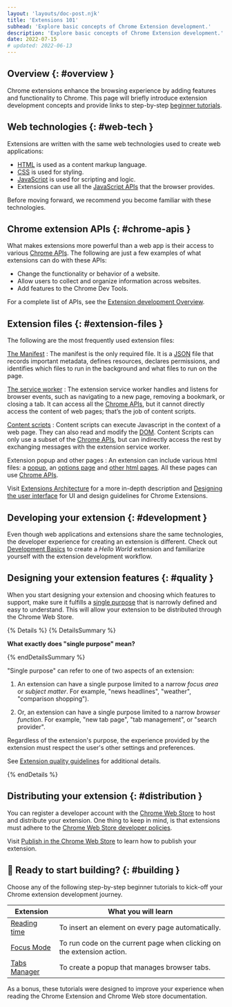 ```yaml
---
layout: 'layouts/doc-post.njk'
title: 'Extensions 101'
subhead: 'Explore basic concepts of Chrome Extension development.'
description: 'Explore basic concepts of Chrome Extension development.'
date: 2022-07-15
# updated: 2022-06-13
---
```


## Overview {: #overview }

Chrome extensions enhance the browsing experience by adding features and functionality to Chrome.
This page will briefly introduce extension development concepts and provide links to step-by-step
[beginner tutorials][section-tutorials]. 

## Web technologies {: #web-tech }

Extensions are written with the same web technologies used to create web applications:

* [HTML][mdn-html] is used as a content markup language.
* [CSS](https://web.dev/learn/css/) is used for styling.
* [JavaScript][mdn-js] is used for scripting and logic.
* Extensions can use all the [JavaScript APIs][js-apis] that the browser provides.

<!-- Should we use https://developer.chrome.com/docs/extensions/api_other/ or https://developer.mozilla.org/en-US/docs/Web/API -->

Before moving forward, we recommend you become familiar with these technologies.

## Chrome extension APIs {: #chrome-apis }

What makes extensions more powerful than a web app is their access to various [Chrome APIs][doc-apis]. The following are just a few examples of what extensions can do with these APIs:

* Change the functionality or behavior of a website. 
* Allow users to collect and organize information across websites.
* Add features to the Chrome Dev Tools.

For a complete list of APIs, see the [Extension development Overview][doc-dev-overview].

## Extension files {: #extension-files }

The following are the most frequently used extension files:

[The Manifest][doc-manifest]
: The manifest is the only required file. It is a [JSON][mdn-json] file that records important
metadata, defines resources, declares permissions, and identifies which files to run in the
background and what files to run on the page.

[The service worker][doc-service-worker]
: The extension service worker handles and listens for browser events, such as navigating to a new
page, removing a bookmark, or closing a tab. It can access all the [Chrome APIs][doc-apis], but it
cannot directly access the content of web pages; that’s the job of content scripts.

[Content scripts][doc-content-scripts]
: Content scripts can execute Javascript in the context of a web page. They can also read and modify
the [DOM][mdn-dom]. Content Scripts can only use a subset of the [Chrome APIs][doc-reference], but
can indirectly access the rest by exchanging messages with the extension service worker.

Extension popup and other pages
: An extension can include various html files: a [popup][doc-popup], an [options page][doc-options]
and [other html pages][doc-ext-pages]. All these pages can use [Chrome APIs][doc-apis].

Visit [Extensions Architecture][doc-arch] for a more in-depth description and [Designing the
user interface][doc-ui] for UI and design guidelines for Chrome Extensions.

## Developing your extension {: #development }

Even though web applications and extensions share the same technologies, the developer experience
for creating an extension is different. Check out [Development Basics][doc-dev-basics] to
create a _Hello World_ extension and familiarize yourself with the extension development workflow.

## Designing your extension features {: #quality }

When you start designing your extension and choosing which features to support, make sure it
fulfills a [single purpose][doc-single-purpose] that is narrowly defined and easy to understand.
This will allow your extension to be distributed through the Chrome Web Store.

{% Details %}
{% DetailsSummary %}

**What exactly does "single purpose" mean?**

{% endDetailsSummary %}

"Single purpose" can refer to one of two aspects of an extension:

1. An extension can have a single purpose limited to a narrow _focus area_ or _subject matter_. For
example, "news headlines", "weather", "comparison shopping").

2. Or, an extension can have a single purpose limited to a narrow _browser function_. For example,
"new tab page", "tab management", or "search provider".

Regardless of the extension's purpose, the experience provided by the extension must respect the
user's other settings and preferences.

See [Extension quality guidelines][doc-single-purpose] for additional details.

{% endDetails %}

## Distributing your extension {: #distribution }

You can register a developer account with the [Chrome Web Store][chrome-web-store] to host and distribute your
extension. One thing to keep in mind, is that extensions must adhere to the [Chrome Web Store
developer policies][doc-cws-policy]. 

Visit [Publish in the Chrome Web Store][doc-cws-publish] to learn how to publish your extension.

## 🚀 Ready to start building? {: #building }

Choose any of the following step-by-step beginner tutorials to kick-off your Chrome extension
development journey. 

| Extension                        | What you will learn                                                    |
|----------------------------------|------------------------------------------------------------------------|
| [Reading time][tut-reading-time] | To insert an element on every page automatically.                      |
| [Focus Mode][tut-focus-mode]     | To run code on the current page when clicking on the extension action. |
| [Tabs Manager][tut-tabs-manager]     | To create a popup that manages browser tabs.                           |

As a bonus, these tutorials were designed to improve your experience when reading the Chrome Extension and Chrome Web store documentation.


[doc-apis]: /docs/extensions/reference/
[doc-arch]: /docs/extensions/mv3/architecture-overview/
[doc-content-scripts]: /docs/extensions/mv3/content_scripts/
[doc-cws-policy]: /docs/webstore/program_policies/
[doc-cws-publish]: /docs/webstore/publish/
[doc-dev-basics]: /docs/extensions/mv3/getstarted/development-basics
[doc-dev-overview]: /docs/extensions/mv3/devguide
[doc-manifest]: /docs/extensions/mv3/manifest/
[doc-reference]: /docs/extensions/reference/
[doc-service-worker]: /docs/extensions/mv3/service_workers/
[doc-single-purpose]: /docs/webstore/program_policies/#single-purpose
[doc-ui]: /docs/extensions/mv3/user_interface/
[doc-popup]: /docs/extensions/mv3/user_interface/
[doc-options]: /docs/extensions/mv3/user_interface/
[doc-ext-pages]: /docs/extensions/mv3/user_interface/
[js-apis]: /docs/extensions/api_other/
[mdn-dom]: https://developer.mozilla.org/d`ocs/Web/API/Document_Object_Model
[mdn-json]: https://developer.mozilla.org/docs/Glossary/JSON
[mdn-html]: https://developer.mozilla.org/docs/Learn/html
[mdn-js]: https://developer.mozilla.org/docs/Learn/JavaScript
[section-tutorials]: #building
[tut-focus-mode]: /docs/extensions/mv3/getstarted/tut-focus-mode
[tut-reading-time]: /docs/extensions/mv3/getstarted/tut-reading-time
[tut-tabs-manager]: /docs/extensions/mv3/getstarted/tut-tabs-manager
[doc-single-purpose]: /docs/extensions/mv3/single_purpose/
[chrome-web-store]: https://chrome.google.com/webstore/
